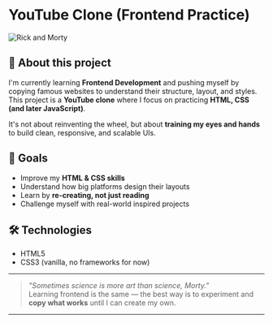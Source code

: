 # YouTube Clone (Frontend Practice)

![Rick and Morty](https://media.giphy.com/media/l0MYt5jPR6QX5pnqM/giphy.gif)

## 🚀 About this project
I'm currently learning **Frontend Development** and pushing myself by copying famous websites to understand their structure, layout, and styles.  
This project is a **YouTube clone** where I focus on practicing **HTML, CSS (and later JavaScript)**.  

It's not about reinventing the wheel, but about **training my eyes and hands** to build clean, responsive, and scalable UIs.  

## 🎯 Goals
- Improve my **HTML & CSS skills**  
- Understand how big platforms design their layouts  
- Learn by **re-creating, not just reading**  
- Challenge myself with real-world inspired projects  

## 🛠️ Technologies
- HTML5  
- CSS3 (vanilla, no frameworks for now)  

---

> _"Sometimes science is more art than science, Morty."_  
Learning frontend is the same — the best way is to experiment and **copy what works** until I can create my own.

---

